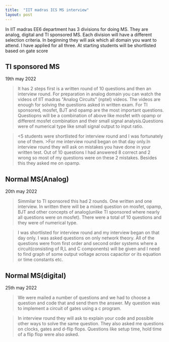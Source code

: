 ```yaml
---
title:  "IIT madras ICS MS interview"
layout: post
---
```

In IIT madras EE6 department has 3 divisions for doing MS. They are analog, digital and TI sponsored MS. Each division will have a different selection criteria. In beginning they will ask which all domain you want to attend. I have applied for all three. At starting students will be shortlisted based on gate score 

## TI sponsored MS
19th may 2022

>It has 2 steps first is a written round of 10 questions and then an interview round. For preparation in analog domain you can watch the videos of IIT madras "Analog Circuits" (nptel) videos. The videos are enough for solving the questions asked in written exam. For TI sponsored, mosfet, BJT and opamp are the most important questions. Questiopns will be a combination of above like mosfet with opamp or different mosfet combination and their small signal analysis.Questions were of numerical type like small signal output to input ratio.

><5 students were shortlisted for interview round and I was fortunately one of them. >For me interview round began on that day only.In interview round they will ask on mistakes you have done in your written test. Out of 10 questions I had answered 8 correct and 2 wrong so most of my questions were on these 2 mistakes. Besides this they asked me on opamp.

## Normal MS(Analog)
20th may 2022

>Simmilar to TI sponsored this had 2 rounds. One written and one interview. In written there will be a mixed question on mosfet, opamp, BJT and other concepts of analog(unlike TI sponsored where nearly all questions were on mosfet). There were a total of 10 questions and they were of numerical type.

>I was shortlisted for interview round and my interview began on that day only. I was asked questions on only network theory. All of the questions were from first order and second order systems where a circuit(consisting of R,L and C components) will be given and I need to find graph of some output voltage across capacitor or its equation or time constants etc.

## Normal MS(digital)
25th may 2022

>We were mailed a number of questions and we had to choose a question and code that and send them the answer. My question was to implement a circuit of gates using a c program.

>In interview round they will ask to explain your code and possible other ways to solve the same question. They also asked me questions on clocks, gates and d-flip flops. Questions like setup time, hold time of a flip flop were also asked.
